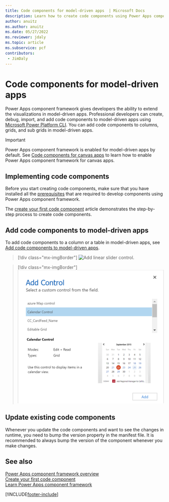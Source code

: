 ```yaml
---
title: Code components for model-driven apps  | Microsoft Docs
description: Learn how to create code components using Power Apps component framework for model-driven apps
author: anuitz
ms.author: anuitz
ms.date: 05/27/2022
ms.reviewer: jdaly
ms.topic: article
ms.subservice: pcf
contributors:
 - JimDaly
---
```


# Code components for model-driven apps

Power Apps component framework gives developers the ability to extend the visualizations in model-driven apps. Professional developers can create, debug, import, and add code components to model-driven apps using [Microsoft Power Platform CLI](get-powerapps-cli.md). You can add code components to columns, grids, and sub grids in model-driven apps. 

> [!IMPORTANT]
> Power Apps component framework is enabled for model-driven apps by default. See [Code components for canvas apps](component-framework-for-canvas-apps.md) to learn how to enable Power Apps component framework for canvas apps.

## Implementing code components

Before you start creating code components, make sure that you have installed all the [prerequisites](create-custom-controls-using-pcf.md#prerequisites) that are required to develop components using Power Apps component framework.

The [create your first code component](implementing-controls-using-typescript.md) article demonstrates the step-by-step process to create code components.

## Add code components to model-driven apps

To add code components to a column or a table in model-driven apps, see [Add code components to model-driven apps](add-custom-controls-to-a-field-or-entity.md).

> [!div class="mx-imgBorder"] 
> ![Add linear slider control.](../../maker/model-driven-apps/media/add-slider.PNG "Add linear slider control")

> [!div class="mx-imgBorder"]
> ![Data Set Grid component.](media/add-dataset-component.png "Data Set Grid component")

## Update existing code components

Whenever you update the code components and want to see the changes in runtime, you need to bump the version property in the manifest file. It is recommended to always bump the version of the component whenever you make changes.

## See also

[Power Apps component framework overview](overview.md)<br/>
[Create your first code component](implementing-controls-using-typescript.md)<br/>
[Learn Power Apps component framework](/training/paths/use-power-apps-component-framework)


[!INCLUDE[footer-include](../../includes/footer-banner.md)]
